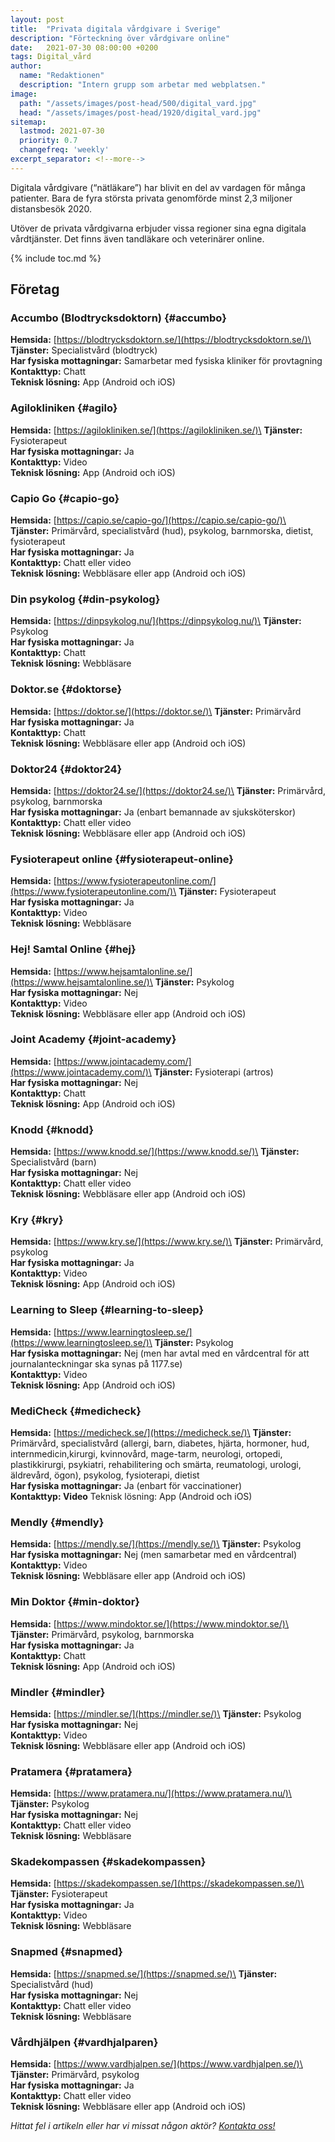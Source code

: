 ```yaml
---
layout: post
title:  "Privata digitala vårdgivare i Sverige"
description: "Förteckning över vårdgivare online"
date:   2021-07-30 08:00:00 +0200
tags: Digital_vård
author:
  name: "Redaktionen"
  description: "Intern grupp som arbetar med webplatsen."
image:
  path: "/assets/images/post-head/500/digital_vard.jpg"
  head: "/assets/images/post-head/1920/digital_vard.jpg"
sitemap:
  lastmod: 2021-07-30
  priority: 0.7
  changefreq: 'weekly'
excerpt_separator: <!--more-->
---
```

Digitala vårdgivare (“nätläkare”) har blivit en del av vardagen för många patienter. Bara de fyra största privata genomförde minst 2,3 miljoner distansbesök 2020.

Utöver de privata vårdgivarna erbjuder vissa regioner sina egna digitala vårdtjänster. Det finns även tandläkare och veterinärer online.
<!--more-->
{% include toc.md %}

## Företag
### Accumbo (Blodtrycksdoktorn) {#accumbo}
**Hemsida:** [https://blodtrycksdoktorn.se/](https://blodtrycksdoktorn.se/)\
**Tjänster:** Specialistvård (blodtryck)\
**Har fysiska mottagningar:** Samarbetar med fysiska kliniker för provtagning\
**Kontakttyp:** Chatt\
**Teknisk lösning:** App (Android och iOS)

### Agilokliniken {#agilo}
**Hemsida:** [https://agilokliniken.se/](https://agilokliniken.se/)\
**Tjänster:** Fysioterapeut\
**Har fysiska mottagningar:** Ja\
**Kontakttyp:** Video\
**Teknisk lösning:** App (Android och iOS)

### Capio Go {#capio-go}
**Hemsida:** [https://capio.se/capio-go/](https://capio.se/capio-go/)\
**Tjänster:** Primärvård, specialistvård (hud), psykolog, barnmorska, dietist, fysioterapeut\
**Har fysiska mottagningar:** Ja\
**Kontakttyp:** Chatt eller video\
**Teknisk lösning:** Webbläsare eller app (Android och iOS)

### Din psykolog {#din-psykolog}
**Hemsida:** [https://dinpsykolog.nu/](https://dinpsykolog.nu/)\
**Tjänster:** Psykolog\
**Har fysiska mottagningar:** Ja\
**Kontakttyp:** Chatt\
**Teknisk lösning:** Webbläsare

### Doktor.se {#doktorse}
**Hemsida:** [https://doktor.se/](https://doktor.se/)\
**Tjänster:** Primärvård\
**Har fysiska mottagningar:** Ja\
**Kontakttyp:** Chatt\
**Teknisk lösning:** Webbläsare eller app (Android och iOS)

### Doktor24 {#doktor24}
**Hemsida:** [https://doktor24.se/](https://doktor24.se/)\
**Tjänster:** Primärvård, psykolog, barnmorska\
**Har fysiska mottagningar:** Ja (enbart bemannade av sjuksköterskor)\
**Kontakttyp:** Chatt eller video\
**Teknisk lösning:** Webbläsare eller app (Android och iOS)

### Fysioterapeut online {#fysioterapeut-online}
**Hemsida:** [https://www.fysioterapeutonline.com/](https://www.fysioterapeutonline.com/)\
**Tjänster:** Fysioterapeut\
**Har fysiska mottagningar:** Ja\
**Kontakttyp:** Video\
**Teknisk lösning:** Webbläsare

### Hej! Samtal Online {#hej}
**Hemsida:** [https://www.hejsamtalonline.se/](https://www.hejsamtalonline.se/)\
**Tjänster:** Psykolog\
**Har fysiska mottagningar:** Nej\
**Kontakttyp:** Video\
**Teknisk lösning:** Webbläsare eller app (Android och iOS)

### Joint Academy {#joint-academy}
**Hemsida:** [https://www.jointacademy.com/](https://www.jointacademy.com/)\
**Tjänster:** Fysioterapi (artros)\
**Har fysiska mottagningar:** Nej\
**Kontakttyp:** Chatt\
**Teknisk lösning:** App (Android och iOS)

### Knodd {#knodd}
**Hemsida:** [https://www.knodd.se/](https://www.knodd.se/)\
**Tjänster:** Specialistvård (barn)\
**Har fysiska mottagningar:** Nej\
**Kontakttyp:** Chatt eller video\
**Teknisk lösning:** Webbläsare eller app (Android och iOS)

### Kry {#kry}
**Hemsida:** [https://www.kry.se/](https://www.kry.se/)\
**Tjänster:** Primärvård, psykolog\
**Har fysiska mottagningar:** Ja\
**Kontakttyp:** Video\
**Teknisk lösning:** App (Android och iOS)

### Learning to Sleep {#learning-to-sleep}
**Hemsida:** [https://www.learningtosleep.se/](https://www.learningtosleep.se/)\
**Tjänster:** Psykolog\
**Har fysiska mottagningar:** Nej (men har avtal med en vårdcentral för att journalanteckningar ska synas på 1177.se)\
**Kontakttyp:** Video\
**Teknisk lösning:** App (Android och iOS)

### MediCheck {#medicheck}
**Hemsida:** [https://medicheck.se/](https://medicheck.se/)\
**Tjänster:** Primärvård, specialistvård (allergi, barn, diabetes, hjärta, hormoner, hud, internmedicin,kirurgi, kvinnovård, mage-tarm, neurologi, ortopedi, plastikkirurgi, psykiatri, rehabilitering och smärta, reumatologi, urologi, äldrevård, ögon), psykolog, fysioterapi, dietist\
**Har fysiska mottagningar:** Ja (enbart för vaccinationer)\
**Kontakttyp: Video**
Teknisk lösning: App (Android och iOS)

### Mendly {#mendly}
**Hemsida:** [https://mendly.se/](https://mendly.se/)\
**Tjänster:** Psykolog\
**Har fysiska mottagningar:** Nej (men samarbetar med en vårdcentral)\
**Kontakttyp:** Video\
**Teknisk lösning:** Webbläsare eller app (Android och iOS)

### Min Doktor {#min-doktor}
**Hemsida:** [https://www.mindoktor.se/](https://www.mindoktor.se/)\
**Tjänster:** Primärvård, psykolog, barnmorska\
**Har fysiska mottagningar:** Ja\
**Kontakttyp:** Chatt\
**Teknisk lösning:** App (Android och iOS)

### Mindler {#mindler}
**Hemsida:** [https://mindler.se/](https://mindler.se/)\
**Tjänster:** Psykolog\
**Har fysiska mottagningar:** Nej\
**Kontakttyp:** Video\
**Teknisk lösning:** Webbläsare eller app (Android och iOS)

### Pratamera {#pratamera}
**Hemsida:** [https://www.pratamera.nu/](https://www.pratamera.nu/)\
**Tjänster:** Psykolog\
**Har fysiska mottagningar:** Nej\
**Kontakttyp:** Chatt eller video\
**Teknisk lösning:** Webbläsare

### Skadekompassen {#skadekompassen}
**Hemsida:** [https://skadekompassen.se/](https://skadekompassen.se/)\
**Tjänster:** Fysioterapeut\
**Har fysiska mottagningar:** Ja\
**Kontakttyp:** Video\
**Teknisk lösning:** Webbläsare

### Snapmed {#snapmed}
**Hemsida:** [https://snapmed.se/](https://snapmed.se/)\
**Tjänster:** Specialistvård (hud)\
**Har fysiska mottagningar:** Nej\
**Kontakttyp:** Chatt eller video\
**Teknisk lösning:** Webbläsare

### Vårdhjälpen {#vardhjalparen}
**Hemsida:** [https://www.vardhjalpen.se/](https://www.vardhjalpen.se/)\
**Tjänster:** Primärvård, psykolog\
**Har fysiska mottagningar:** Ja\
**Kontakttyp:** Chatt eller video\
**Teknisk lösning:** Webbläsare eller app (Android och iOS)

*Hittat fel i artikeln eller har vi missat någon aktör? [Kontakta oss!](/index.html#form-message)*